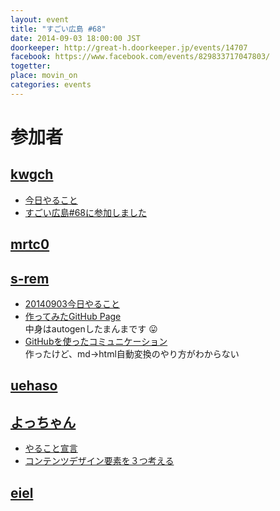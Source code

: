 ```yaml
---
layout: event
title: "すごい広島 #68"
date: 2014-09-03 18:00:00 JST
doorkeeper: http://great-h.doorkeeper.jp/events/14707
facebook: https://www.facebook.com/events/829833717047803/
togetter:
place: movin_on
categories: events
---
```


# 参加者


## [kwgch](https://github.com/kwgch)

* [今日やること](https://github.com/great-h/great-h.github.io/issues/1190)
* [すごい広島#68に参加しました](http://kwgch.github.io/blog/2014/09/03/blog/)

## [mrtc0](http://twitter.com/mrtc0)


## [s-rem](https://github.com/s-rem)

* [20140903今日やること](https://github.com/great-h/great-h.github.io/issues/1193)
* [作ってみたGitHub Page](http://s-rem.github.io/vaexp/)<BR>
中身はautogenしたまんまです :stuck_out_tongue:
* [GitHubを使ったコミュニケーション](https://github.com/s-rem/great-h-rep/blob/gh-pages/githubcom.md)<BR>
作ったけど、md->html自動変換のやり方がわからない


## [uehaso](https://github.com/uehaso)


## [よっちゃん](https://www.facebook.com/profile.php?id=100002278659582)

* [やること宣言](https://github.com/great-h/great-h.github.io/issues/1196)
* [コンテンツデザイン要素を３つ考える](https://github.com/great-h/great-h.github.io/issues/1196)

## [eiel](http://eiel.info/)
